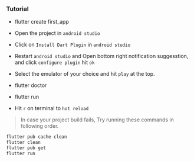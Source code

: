 ### Tutorial

- flutter create first_app

- Open the project in `android studio`

- Click on `Install Dart Plugin` in `android studio`

- Restart `android studio` and Open bottom right notification suggesstion, and click `configure plugin` hit `ok`

- Select the emulator of your choice and hit `play` at the top.

- flutter doctor

- flutter run

- Hit `r` on terminal to `hot reload`

> In case your project build fails, Try running these commands in following order.

```bash
flutter pub cache clean
flutter clean
flutter pub get
flutter run
```